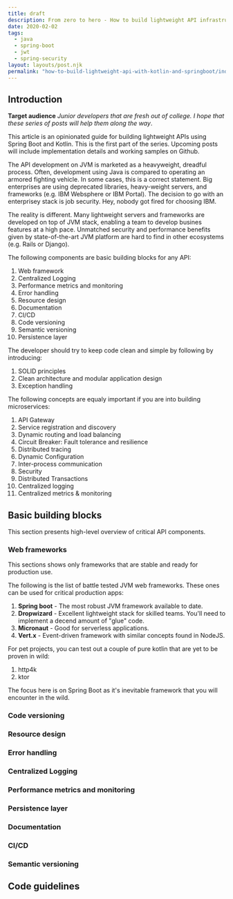 ```yaml
---
title: draft
description: From zero to hero - How to build lightweight API infrastructure
date: 2020-02-02
tags:
  - java
  - spring-boot
  - jwt
  - spring-security
layout: layouts/post.njk
permalink: "how-to-build-lightweight-api-with-kotlin-and-springboot/index.html"
---
```


## Introduction

**Target audience** _Junior developers that are fresh out of college. I hope that these series of posts will help them along the way_. 

This article is an opinionated guide for building lightweight APIs using Spring Boot and Kotlin. This is the first part of the series. Upcoming posts will include implementation details and working samples on Github. 

The API development on JVM is marketed as a heavyweight, dreadful process. Often, development using Java is compared to operating an armored fighting vehicle. In some cases, this is a correct statement. Big enterprises are using deprecated libraries, heavy-weight servers, and frameworks (e.g. IBM Websphere or IBM Portal). The decision to go with an enterprisey stack is job security. Hey, nobody got fired for choosing IBM.

The reality is different. Many lightweight servers and frameworks are developed on top of JVM stack, enabling a team to develop busines features at a high pace. Unmatched security and performance benefits given by state-of-the-art JVM platform are hard to find in other ecosystems (e.g. Rails or Django).

The following components are basic building blocks for any API:

1. Web framework
2. Centralized Logging
3. Performance metrics and monitoring
4. Error handling
5. Resource design
6. Documentation
7. CI/CD
8. Code versioning
9. Semantic versioning
10. Persistence layer

The developer should try to keep code clean and simple by following by introducing:

1. SOLID principles
2. Clean architecture and modular application design
3. Exception handling

The following concepts are equaly important if you are into building microservices:

1. API Gateway
2. Service registration and discovery
3. Dynamic routing and load balancing
4. Circuit Breaker: Fault tolerance and resilience
5. Distributed tracing
6. Dynamic Configuration
7. Inter-process communication
8. Security
9. Distributed Transactions
10. Centralized logging
11. Centralized metrics & monitoring

## Basic building blocks

This section presents high-level overview of critical API components. 

### Web frameworks

This sections shows only frameworks that are stable and ready for production use.

The following is the list of battle tested JVM web frameworks. These ones can be used for critical production apps:

1. **Spring boot** - The most robust JVM framework available to date.
2. **Dropwizard** - Excellent lightweight stack for skilled teams. You'll need to implement a decend amount of "glue" code.
3. **Micronaut** - Good for serverless applications.
4. **Vert.x** - Event-driven framework with similar concepts found in NodeJS.
  
For pet projects, you can test out a couple of pure kotlin that are yet to be proven in wild:

1. http4k
2. ktor

The focus here is on Spring Boot as it's inevitable framework that you will encounter in the wild.

### Code versioning



### Resource design

### Error handling

### Centralized Logging

### Performance metrics and monitoring

### Persistence layer

### Documentation

### CI/CD

### Semantic versioning

## Code guidelines